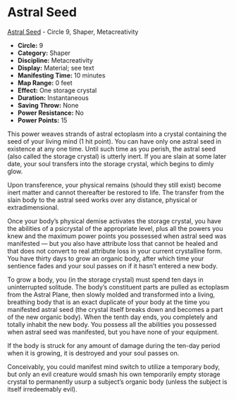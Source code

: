 # Astral Seed

[Astral Seed](/Psionics/A/AstralSeed.md) - Circle 9, Shaper, Metacreativity

- **Circle:** 9
- **Category:** Shaper
- **Discipline:** Metacreativity
- **Display:** Material; see text
- **Manifesting Time:** 10 minutes
- **Map Range:** 0 feet
- **Effect:** One storage crystal
- **Duration:** Instantaneous
- **Saving Throw:** None
- **Power Resistance:** No
- **Power Points:** 15

This power weaves strands of astral ectoplasm into a crystal containing the seed of your living mind (1 hit point). You can have only one astral seed in existence at any one time. Until such time as you perish, the astral seed (also called the storage crystal) is utterly inert. If you are slain at some later date, your soul transfers into the storage crystal, which begins to dimly glow.

Upon transference, your physical remains (should they still exist) become inert matter and cannot thereafter be restored to life. The transfer from the slain body to the astral seed works over any distance, physical or extradimensional.

Once your body’s physical demise activates the storage crystal, you have the abilities of a psicrystal of the appropriate level, plus all the powers you knew and the maximum power points you possessed when astral seed was manifested — but you also have attribute loss that cannot be healed and that does not convert to real attribute loss in your current crystalline form. You have thirty days to grow an organic body, after which time your sentience fades and your soul passes on if it hasn’t entered a new body.

To grow a body, you (in the storage crystal) must spend ten days in uninterrupted solitude. The body’s constituent parts are pulled as ectoplasm from the Astral Plane, then slowly molded and transformed into a living, breathing body that is an exact duplicate of your body at the time you manifested astral seed (the crystal itself breaks down and becomes a part of the new organic body). When the tenth day ends, you completely and totally inhabit the new body. You possess all the abilities you possessed when astral seed was manifested, but you have none of your equipment.

If the body is struck for any amount of damage during the ten-day period when it is growing, it is destroyed and your soul passes on.

Conceivably, you could manifest mind switch to utilize a temporary body, but only an evil creature would smash his own temporarily empty storage crystal to permanently usurp a subject’s organic body (unless the subject is itself irredeemably evil).
